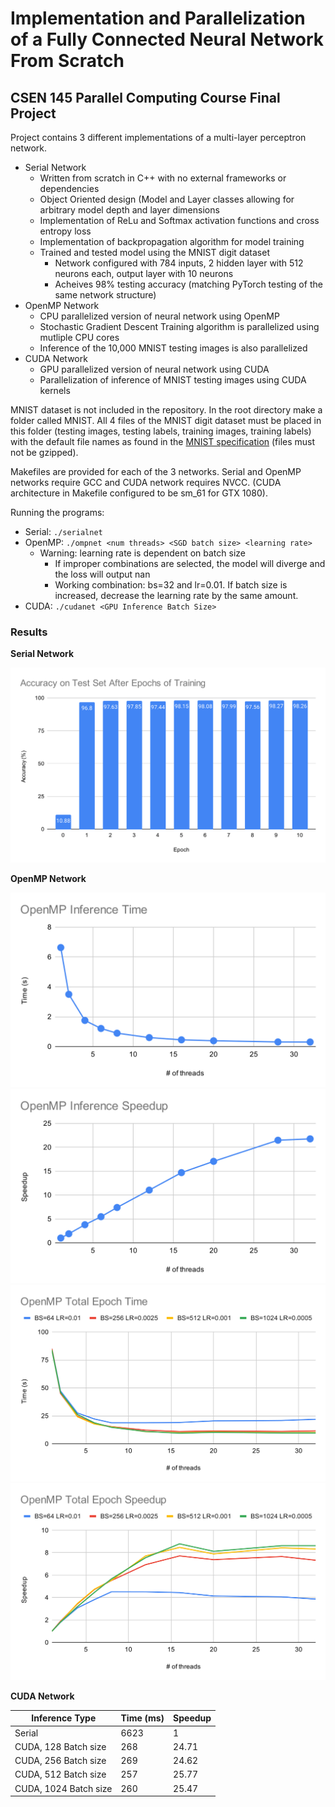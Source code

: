 # Implementation and Parallelization of a Fully Connected Neural Network From Scratch
## CSEN 145 Parallel Computing Course Final Project

Project contains 3 different implementations of a multi-layer perceptron network.

- Serial Network
  - Written from scratch in C++ with no external frameworks or dependencies
  - Object Oriented design (Model and Layer classes allowing for arbitrary model depth and layer dimensions
  - Implementation of ReLu and Softmax activation functions and cross entropy loss
  - Implementation of backpropagation algorithm for model training
  - Trained and tested model using the MNIST digit dataset
    - Network configured with 784 inputs, 2 hidden layer with 512 neurons each, output layer with 10 neurons
    - Acheives 98% testing accuracy (matching PyTorch testing of the same network  structure)
- OpenMP Network
  - CPU parallelized version of neural network using OpenMP
  - Stochastic Gradient Descent Training algorithm is parallelized using mutliple CPU cores
  - Inference of the 10,000 MNIST testing images is also parallelized
- CUDA Network
  - GPU parallelized version of neural network using CUDA
  - Parallelization of inference of MNIST testing images using CUDA kernels

MNIST dataset is not included in the repository. In the root directory make a folder called MNIST.
All 4 files of the MNIST digit dataset must be placed in this folder (testing images, testing labels, training images, training labels) with the default file names as found in the [MNIST specification](https://yann.lecun.com/exdb/mnist/) (files must not be gzipped).

Makefiles are provided for each of the 3 networks. Serial and OpenMP networks require GCC and CUDA network requires NVCC. (CUDA architecture in Makefile configured to be sm_61 for GTX 1080).

Running the programs:
- Serial: `./serialnet`
- OpenMP: `./ompnet <num threads> <SGD batch size> <learning rate>`
  - Warning: learning rate is dependent on batch size
    - If improper combinations are selected, the model will diverge and the loss will output nan
    - Working combination: bs=32 and lr=0.01. If batch size is increased, decrease the learning rate by the same amount.
- CUDA: `./cudanet <GPU Inference Batch Size>`

### Results
**Serial Network**

![Serial Testing Accuracy](/experiments/SerialAccuracy.svg)

**OpenMP Network**

![OpenMP Inference Time](/experiments/OpenMPInferenceTime.svg)
![OpenMP Inference Speedup](/experiments/OpenMPInferenceSpeedup.svg)
![OpenMP Epoch Time](/experiments/OpenMPEpochTime.svg)
![OpenMP Epoch Speedup](/experiments/OpenMPEpochSpeedup.svg)

**CUDA Network**

|Inference Type|Time (ms)|Speedup|
| --- | --- | --- |
|Serial| 6623|1|
|CUDA, 128 Batch size|268|24.71|
|CUDA, 256 Batch size|269|24.62|
|CUDA, 512 Batch size|257|25.77|
|CUDA, 1024 Batch size|260|25.47|


